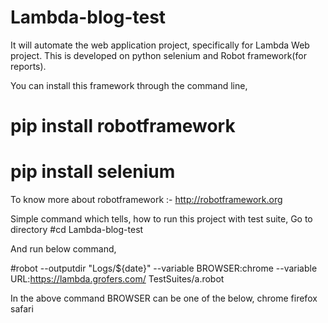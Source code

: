 # Lambda-blog-test


It will automate the web application project, specifically for Lambda Web project.
This is developed on python selenium and Robot framework(for reports).

You can install this framework through the command line,
# pip install robotframework
# pip install selenium

To know more about robotframework :- http://robotframework.org

Simple command which tells, how to run this project with test suite,
Go to directory
#cd Lambda-blog-test


And run below command,

#robot --outputdir "Logs/${date}"  --variable  BROWSER:chrome  --variable URL:https://lambda.grofers.com/ TestSuites/a.robot

In the above command BROWSER can be one of the below,
chrome
firefox
safari
